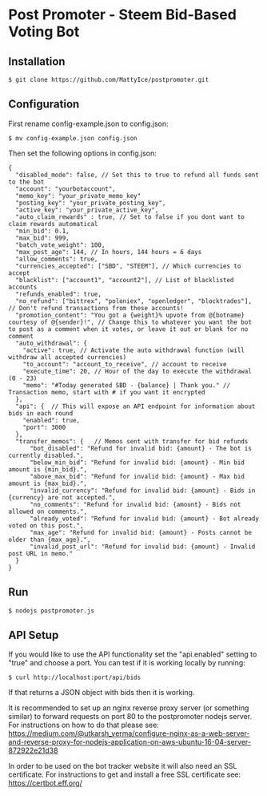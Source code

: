 # Post Promoter - Steem Bid-Based Voting Bot

## Installation
```
$ git clone https://github.com/MattyIce/postpromoter.git
```

## Configuration
First rename config-example.json to config.json:
```
$ mv config-example.json config.json
```

Then set the following options in config.json:
```
{
  "disabled_mode": false, // Set this to true to refund all funds sent to the bot
  "account": "yourbotaccount",
  "memo_key": "your_private_memo_key"
  "posting_key": "your_private_posting_key",
  "active_key": "your_private_active_key",
  "auto_claim_rewards" : true, // Set to false if you dont want to claim rewards automatical
  "min_bid": 0.1,
  "max_bid": 999,
  "batch_vote_weight": 100,
  "max_post_age": 144, // In hours, 144 hours = 6 days
  "allow_comments": true,
  "currencies_accepted": ["SBD", "STEEM"], // Which currencies to accept
  "blacklist": ["account1", "account2"], // List of blacklisted accounts
  "refunds_enabled": true,
  "no_refund": ["bittrex", "poloniex", "openledger", "blocktrades"], // Don't refund transactions from these accounts!
  "promotion_content": "You got a {weight}% upvote from @{botname} courtesy of @{sender}!", // Change this to whatever you want the bot to post as a comment when it votes, or leave it out or blank for no comment
  "auto_withdrawal": {
    "active": true, // Activate the auto withdrawal function (will withdraw all accepted currencies)
    "to_account": "account_to_receive", // account to receive
    "execute_time": 20, // Hour of the day to execute the withdrawal (0 - 23)
    "memo": "#Today generated SBD - {balance} | Thank you." // Transaction memo, start with # if you want it encrypted
  },
  "api": {  // This will expose an API endpoint for information about bids in each round
    "enabled": true,
    "port": 3000
  },
  "transfer_memos": {	// Memos sent with transfer for bid refunds
      "bot_disabled": "Refund for invalid bid: {amount} - The bot is currently disabled.",
      "below_min_bid": "Refund for invalid bid: {amount} - Min bid amount is {min_bid}.",
      "above_max_bid": "Refund for invalid bid: {amount} - Max bid amount is {max_bid}.",
      "invalid_currency": "Refund for invalid bid: {amount} - Bids in {currency} are not accepted.",
      "no_comments": "Refund for invalid bid: {amount} - Bids not allowed on comments.",
      "already_voted": "Refund for invalid bid: {amount} - Bot already voted on this post.",
      "max_age": "Refund for invalid bid: {amount} - Posts cannot be older than {max_age}.",
      "invalid_post_url": "Refund for invalid bid: {amount} - Invalid post URL in memo."
  }
}
```

## Run
```
$ nodejs postpromoter.js
```

## API Setup
If you would like to use the API functionality set the "api.enabled" setting to "true" and choose a port. You can test if it is working locally by running:

```
$ curl http://localhost:port/api/bids
```

If that returns a JSON object with bids then it is working.

It is recommended to set up an nginx reverse proxy server (or something similar) to forward requests on port 80 to the postpromoter nodejs server. For instructions on how to do that please see: https://medium.com/@utkarsh_verma/configure-nginx-as-a-web-server-and-reverse-proxy-for-nodejs-application-on-aws-ubuntu-16-04-server-872922e21d38

In order to be used on the bot tracker website it will also need an SSL certificate. For instructions to get and install a free SSL certificate see: https://certbot.eff.org/
